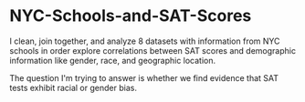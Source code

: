 # NYC-Schools-and-SAT-Scores
I clean, join together, and analyze 8 datasets with information from NYC schools in order explore correlations between SAT scores and demographic information like gender, race, and geographic location. 

The question I'm trying to answer is whether we find evidence that SAT tests exhibit racial or gender bias. 

